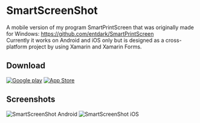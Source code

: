 # SmartScreenShot
A mobile version of my program SmartPrintScreen that was originally made for Windows: https://github.com/entdark/SmartPrintScreen  
Currently it works on Android and iOS only but is designed as a cross-platform project by using Xamarin and Xamarin Forms.

## Download
[![Google play][2]][1] [![App Store][4]][3]

  [1]: https://play.google.com/store/apps/details?id=com.vlbor.SmartPrintScreen&hl=en
  [2]: http://i.imgur.com/sJmg9Nj.png (Google play)
  [3]: https://itunes.apple.com/us/app/smart-screenshot/id1338550644
  [4]: http://i.imgur.com/VhwhbFa.png (App Store)
  
## Screenshots
![SmartScreenShot Android](https://i.imgur.com/QIAijDk.png)
![SmartScreenShot iOS](https://i.imgur.com/rQ98CCr.png)